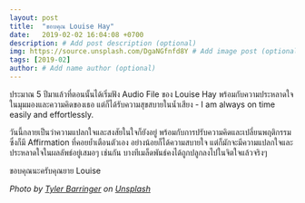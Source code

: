 ```yaml
---
layout: post
title:  "ขอบคุณ Louise Hay"
date:   2019-02-02 16:04:08 +0700
description: # Add post description (optional)
img: https://source.unsplash.com/DgaNGfnfd8Y # Add image post (optional)
tags: [2019-02]
author: # Add name author (optional)
---
```

ประมาณ 5 ปีมาแล้วที่ตอนนั้นได้เริ่มฟัง Audio File ของ Louise Hay พร้อมกับความประหลาดใจในมุมมองและความคิดของเธอ แต่ก็ได้รับความสุขสบายในน้ำเสียง - I am always on time easily and effortlessly.

วันนี้กลายเป็นว่าความแปลกใจและสงสัยในใจก็ยังอยู่ พร้อมกับการปรับความคิดและเปลี่ยนพฤติกรรมซึ่งก็มี Affirmation ที่คอยย้ำเตือนตัวเอง อย่างน้อยก็ได้ความสบายใจ แต่ก็มักจะมีความแปลกใจและประหลาดใจในผลลัพธ์อยู่เสมอๆ เช่นกัน บางทีเมล็ดพันธ์คงได้ถูกปลูกลงไปในจิตใจแล้วจริงๆ

ขอบคุณนะครับคุณยาย Louise

*Photo by [Tyler Barringer](https://unsplash.com/@tbarr16) on [Unsplash](https://unsplash.com/)*
